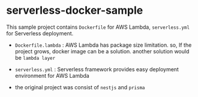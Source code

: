# serverless-docker-sample

This sample project contains `Dockerfile` for AWS Lambda, `serverless.yml` for Serverless deployment.

- `Dockerfile.lambda` : AWS Lambda has package size limitation. so, If the project grows, docker image can be a solution. another solution would be `lambda layer`
- `serverless.yml` : Serverless framework provides easy deployment environment for AWS Lambda

- the original project was consist of `nestjs` and `prisma`
